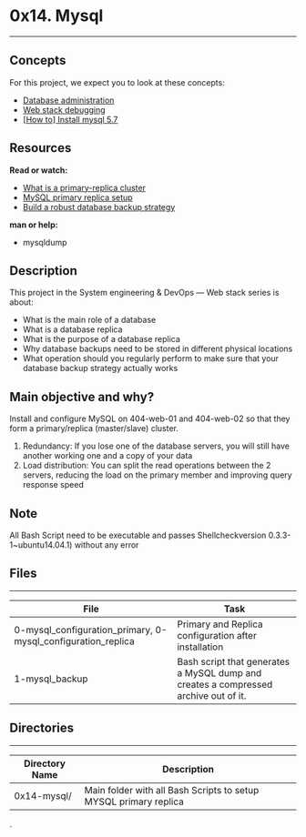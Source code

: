 # 0x14. Mysql
---

## Concepts

For this project, we expect you to look at these concepts:

- [Database administration]()
- [Web stack debugging]()
- [[How to] Install mysql 5.7](https://gist.github.com/Mgregchi/2a260efa96cfa7885a40e6c7a5d3af11#file-how_to_install_mysql_5-7_ubuntu-md)

## Resources 

**Read or watch:**

- [What is a primary-replica cluster](https://www.digitalocean.com/community/tutorials/how-to-choose-a-redundancy-plan-to-ensure-high-availability#sql-replication)
- [MySQL primary replica setup](https://www.digitalocean.com/community/tutorials/how-to-set-up-replication-in-mysql)
- [Build a robust database backup strategy](https://www.databasejournal.com/ms-sql/developing-a-sql-server-backup-strategy/)

**man or help:**

* mysqldump



## Description

This project in the System engineering & DevOps ― Web stack series is about:
* What is the main role of a database
* What is a database replica
* What is the purpose of a database replica
* Why database backups need to be stored in different physical locations
* What operation should you regularly perform to make sure that your database backup strategy actually works

## Main objective and why?
Install and configure MySQL on 404-web-01 and 404-web-02 so that they form a primary/replica (master/slave) cluster.
1. Redundancy: If you lose one of the database servers, you will still have another working one and a copy of your data
2. Load distribution: You can split the read operations between the 2 servers, reducing the load on the primary member and improving query response speed

## Note
All Bash Script need to be executable and passes Shellcheckversion 0.3.3-1~ubuntu14.04.1) without any error

## Files
---
File|Task
---|---
0-mysql_configuration_primary, 0-mysql_configuration_replica | Primary and Replica configuration after installation
1-mysql_backup | Bash script that generates a MySQL dump and creates a compressed archive out of it.

## Directories
---
Directory Name | Description
---|---
0x14-mysql/ | Main folder with all Bash Scripts to setup MYSQL primary replica


.
